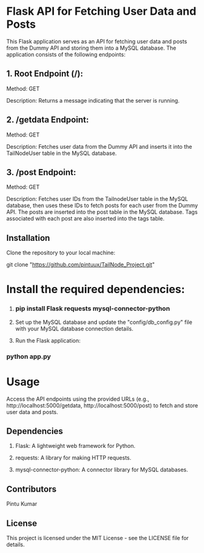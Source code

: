# Flask API for Fetching User Data and Posts
This Flask application serves as an API for fetching user data and posts from the Dummy API and storing them into a MySQL database. The application consists of the following endpoints:

## 1. Root Endpoint (/):
Method: GET

Description: Returns a message indicating that the server is running.

## 2. /getdata Endpoint:
Method: GET

Description: Fetches user data from the Dummy API and inserts it into the TailNodeUser table in the MySQL database.
## 3. /post Endpoint:

Method: GET

Description: Fetches user IDs from the TailnodeUser table in the MySQL database, then uses these IDs to fetch posts for each user from the Dummy API. The posts are inserted into the post table in the MySQL database. Tags associated with each post are also inserted into the tags table.

## Installation
Clone the repository to your local machine:

git clone "https://github.com/pintuux/TailNode_Project.git"

# Install the required dependencies:

1. ### pip install Flask requests mysql-connector-python

2. Set up the MySQL database and update the "config/db_config.py" file with your MySQL database connection details.

3. Run the Flask application:

  ### python app.py

# Usage
Access the API endpoints using the provided URLs (e.g., http://localhost:5000/getdata, http://localhost:5000/post) to fetch and store user data and posts.

## Dependencies
1. Flask: A lightweight web framework for Python.

2. requests: A library for making HTTP requests.

3. mysql-connector-python: A connector library for MySQL databases.

## Contributors
Pintu Kumar

## License
This project is licensed under the MIT License - see the LICENSE file for details.
